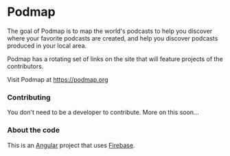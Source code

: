 # Podmap

The goal of Podmap is to map the world's podcasts to help you discover where your favorite podcasts are created, and help you discover podcasts produced in your local area.

Podmap has a rotating set of links on the site that will feature projects of the contributors.

Visit Podmap at https://podmap.org

### Contributing

You don't need to be a developer to contribute. More on this soon...

### About the code

This is an [Angular](https://angular.io/) project that uses [Firebase](https://firebase.google.com/). 
